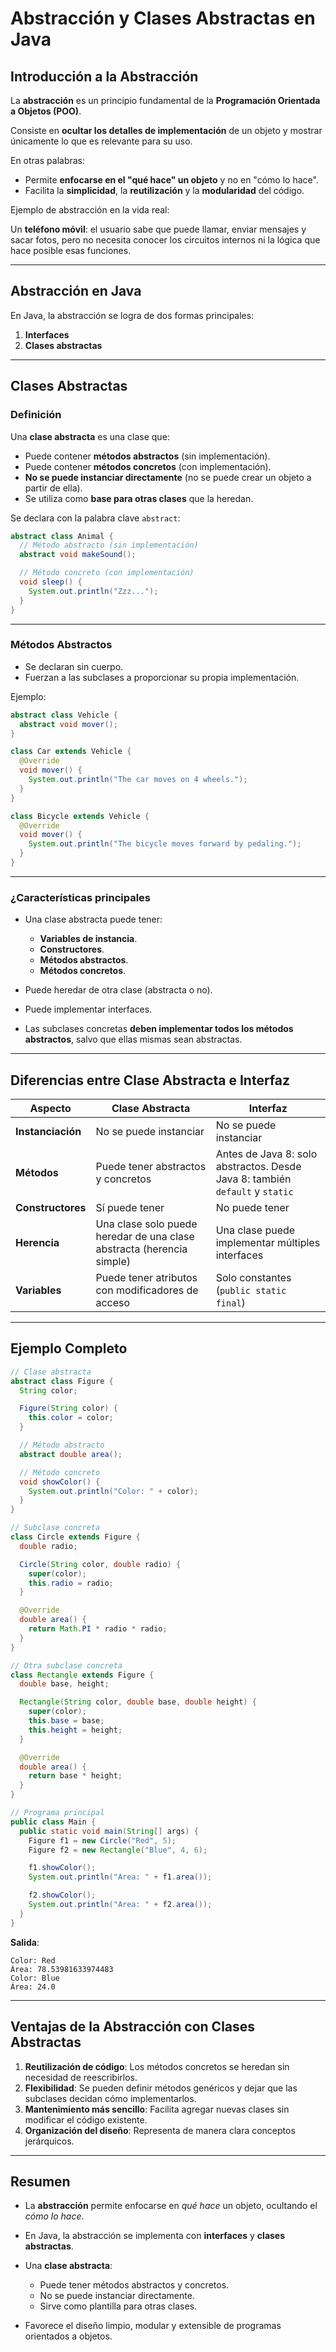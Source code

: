 # Abstracción y Clases Abstractas en Java

## Introducción a la Abstracción

La **abstracción** es un principio fundamental de la **Programación Orientada a Objetos (POO)**.

Consiste en **ocultar los detalles de implementación** de un objeto y mostrar únicamente lo que es relevante para su uso.

En otras palabras:

- Permite **enfocarse en el "qué hace" un objeto** y no en "cómo lo hace".
- Facilita la **simplicidad**, la **reutilización** y la **modularidad** del código.

Ejemplo de abstracción en la vida real:

Un **teléfono móvil**: el usuario sabe que puede llamar, enviar mensajes y sacar fotos, pero no necesita conocer los circuitos internos ni la lógica que hace posible esas funciones.

---

## Abstracción en Java

En Java, la abstracción se logra de dos formas principales:

1. **Interfaces**
2. **Clases abstractas**

---

## Clases Abstractas

### Definición

Una **clase abstracta** es una clase que:

- Puede contener **métodos abstractos** (sin implementación).
- Puede contener **métodos concretos** (con implementación).
- **No se puede instanciar directamente** (no se puede crear un objeto a partir de ella).
- Se utiliza como **base para otras clases** que la heredan.

Se declara con la palabra clave `abstract`:

```java
abstract class Animal {
  // Método abstracto (sin implementación)
  abstract void makeSound();

  // Método concreto (con implementación)
  void sleep() {
    System.out.println("Zzz...");
  }
}
```

---

### Métodos Abstractos

- Se declaran sin cuerpo.
- Fuerzan a las subclases a proporcionar su propia implementación.

Ejemplo:

```java
abstract class Vehicle {
  abstract void mover();
}

class Car extends Vehicle {
  @Override
  void mover() {
    System.out.println("The car moves on 4 wheels.");
  }
}

class Bicycle extends Vehicle {
  @Override
  void mover() {
    System.out.println("The bicycle moves forward by pedaling.");
  }
}
```

---

### ¿Características principales

- Una clase abstracta puede tener:

  - **Variables de instancia**.
  - **Constructores**.
  - **Métodos abstractos**.
  - **Métodos concretos**.

- Puede heredar de otra clase (abstracta o no).
- Puede implementar interfaces.
- Las subclases concretas **deben implementar todos los métodos abstractos**, salvo que ellas mismas sean abstractas.

---

## Diferencias entre Clase Abstracta e Interfaz

| Aspecto           | Clase Abstracta                                                       | Interfaz                                                                     |
| ----------------- | --------------------------------------------------------------------- | ---------------------------------------------------------------------------- |
| **Instanciación** | No se puede instanciar                                                | No se puede instanciar                                                       |
| **Métodos**       | Puede tener abstractos y concretos                                    | Antes de Java 8: solo abstractos. Desde Java 8: también `default` y `static` |
| **Constructores** | Sí puede tener                                                        | No puede tener                                                               |
| **Herencia**      | Una clase solo puede heredar de una clase abstracta (herencia simple) | Una clase puede implementar múltiples interfaces                             |
| **Variables**     | Puede tener atributos con modificadores de acceso                     | Solo constantes (`public static final`)                                      |

---

## Ejemplo Completo

```java
// Clase abstracta
abstract class Figure {
  String color;

  Figure(String color) {
    this.color = color;
  }

  // Método abstracto
  abstract double area();

  // Método concreto
  void showColor() {
    System.out.println("Color: " + color);
  }
}

// Subclase concreta
class Circle extends Figure {
  double radio;

  Circle(String color, double radio) {
    super(color);
    this.radio = radio;
  }

  @Override
  double area() {
    return Math.PI * radio * radio;
  }
}

// Otra subclase concreta
class Rectangle extends Figure {
  double base, height;

  Rectangle(String color, double base, double height) {
    super(color);
    this.base = base;
    this.height = height;
  }

  @Override
  double area() {
    return base * height;
  }
}

// Programa principal
public class Main {
  public static void main(String[] args) {
    Figure f1 = new Circle("Red", 5);
    Figure f2 = new Rectangle("Blue", 4, 6);

    f1.showColor();
    System.out.println("Area: " + f1.area());

    f2.showColor();
    System.out.println("Area: " + f2.area());
  }
}
```

**Salida**:

```text
Color: Red
Área: 78.53981633974483
Color: Blue
Área: 24.0
```

---

## Ventajas de la Abstracción con Clases Abstractas

1. **Reutilización de código**: Los métodos concretos se heredan sin necesidad de reescribirlos.
2. **Flexibilidad**: Se pueden definir métodos genéricos y dejar que las subclases decidan cómo implementarlos.
3. **Mantenimiento más sencillo**: Facilita agregar nuevas clases sin modificar el código existente.
4. **Organización del diseño**: Representa de manera clara conceptos jerárquicos.

---

## Resumen

- La **abstracción** permite enfocarse en _qué hace_ un objeto, ocultando el _cómo lo hace_.
- En Java, la abstracción se implementa con **interfaces** y **clases abstractas**.
- Una **clase abstracta**:

  - Puede tener métodos abstractos y concretos.
  - No se puede instanciar directamente.
  - Sirve como plantilla para otras clases.

- Favorece el diseño limpio, modular y extensible de programas orientados a objetos.
